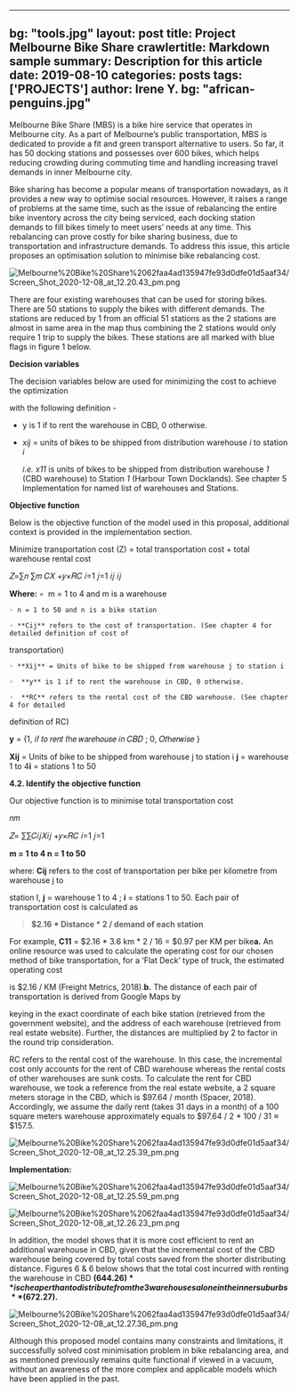 
---
bg: "tools.jpg"
layout: post
title:  Project Melbourne Bike Share
crawlertitle: Markdown sample
summary: Description for this article
date:   2019-08-10
categories: posts
tags: ['PROJECTS']
author: Irene Y.
bg: "african-penguins.jpg"
---


Melbourne Bike Share (MBS) is a bike hire service that operates in Melbourne city. As a part of Melbourne’s public transportation, MBS is dedicated to provide a fit and green transport alternative to users. So far, it has 50 docking stations and possesses over 600 bikes, which helps reducing crowding during commuting time and handling increasing travel demands in inner Melbourne city.

Bike sharing has become a popular means of transportation nowadays, as it provides a new way to optimise social resources. However, it raises a range of problems at the same time, such as the issue of rebalancing the entire bike inventory across the city being serviced, each docking station demands to fill bikes timely to meet users’ needs at any time. This rebalancing can prove costly for bike sharing business, due to transportation and infrastructure demands. To address this issue, this article proposes an optimisation solution to minimise bike rebalancing cost.

![Melbourne%20Bike%20Share%2062faa4ad135947fe93d0dfe01d5aaf34/Screen_Shot_2020-12-08_at_12.20.43_pm.png](Melbourne%20Bike%20Share%2062faa4ad135947fe93d0dfe01d5aaf34/Screen_Shot_2020-12-08_at_12.20.43_pm.png)

There are four existing warehouses that can be used for storing bikes. There are 50 stations to supply the bikes with different demands. The stations are reduced by 1 from an official 51 stations as the 2 stations are almost in same area in the map thus combining the 2 stations would only require 1 trip to supply the bikes. These stations are all marked with blue flags in figure 1 below.

**Decision variables**

The decision variables below are used for minimizing the cost to achieve the optimization

with the following definition -

- y is 1 if to rent the warehouse in CBD, 0 otherwise.
- *xij* = units of bikes to be shipped from distribution warehouse *i* to station *i*

    *i.e. x11* is units of bikes to be shipped from distribution warehouse *1* (CBD warehouse) to
    Station *1* (Harbour Town Docklands). See chapter 5 Implementation for named list of
    warehouses and Stations.

**Objective function**

Below is the objective function of the model used in this proposal, additional context is
provided in the implementation section.

Minimize transportation cost (Z) = total transportation cost + total warehouse rental cost

𝑍=∑𝑛 ∑𝑚 𝐶𝑋 +𝑦×𝑅𝐶
𝑖=1 𝑗=1 𝑖𝑗 𝑖𝑗

**Where:**
    ◦  m = 1 to 4 and m is a warehouse

    ◦ n = 1 to 50 and n is a bike station

    ◦ **Cij** refers to the cost of transportation. (See chapter 4 for detailed definition of cost of

transportation)

    ◦ **Xij** = Units of bike to be shipped from warehouse j to station i

    ◦  **y** is 1 if to rent the warehouse in CBD, 0 otherwise.

    ◦  **RC** refers to the rental cost of the CBD warehouse. (See chapter 4 for detailed

definition of RC)

**y** = {1, 𝑖𝑓 𝑡𝑜 𝑟𝑒𝑛𝑡 𝑡h𝑒 𝑤𝑎𝑟𝑒h𝑜𝑢𝑠𝑒 𝑖𝑛 𝐶𝐵𝐷 ; 0, 𝑂𝑡h𝑒𝑟𝑤𝑖𝑠𝑒 }

**Xij** = Units of bike to be shipped from warehouse j to station i
**j** = warehouse 1 to 4**i** = stations 1 to 50

**4.2. Identify the objective function**

Our objective function is to minimise total transportation cost

𝑛𝑚

𝑍= ∑∑𝐶𝑖𝑗𝑋𝑖𝑗 +𝑦×𝑅𝐶
𝑖=1 𝑗=1

**m = 1 to 4
n = 1 to 50**

where:
**Cij** refers to the cost of transportation per bike per kilometre from warehouse j to

station I, **j** = warehouse 1 to 4 ; **i** = stations 1 to 50. Each pair of transportation cost is
calculated as

> **$2.16 * Distance * 2 / demand of each station**

For example, **C11** = $2.16 * 3.6 km * 2 / 16 = $0.97 per KM per bike**a.** An online resource was used to calculate the operating cost for our chosen method
of bike transportation, for a ‘Flat Deck’ type of truck, the estimated operating cost

is $2.16 / KM (Freight Metrics, 2018).**b.** The distance of each pair of transportation is derived from Google Maps by

keying in the exact coordinate of each bike station (retrieved from the government
website), and the address of each warehouse (retrieved from real estate website).
Further, the distances are multiplied by 2 to factor in the round trip consideration.

RC refers to the rental cost of the warehouse. In this case, the incremental cost only accounts for the rent of CBD warehouse whereas the rental costs of other warehouses are sunk costs. To calculate the rent for CBD warehouse, we took a reference from the real estate website, a 2 square meters storage in the CBD, which is $97.64 / month (Spacer, 2018). Accordingly, we assume the daily rent (takes 31 days in a month) of a 100 square meters warehouse approximately equals to $97.64 / 2 * 100 / 31 ≈ $157.5.

![Melbourne%20Bike%20Share%2062faa4ad135947fe93d0dfe01d5aaf34/Screen_Shot_2020-12-08_at_12.25.39_pm.png](Melbourne%20Bike%20Share%2062faa4ad135947fe93d0dfe01d5aaf34/Screen_Shot_2020-12-08_at_12.25.39_pm.png)

**Implementation:**

![Melbourne%20Bike%20Share%2062faa4ad135947fe93d0dfe01d5aaf34/Screen_Shot_2020-12-08_at_12.25.59_pm.png](Melbourne%20Bike%20Share%2062faa4ad135947fe93d0dfe01d5aaf34/Screen_Shot_2020-12-08_at_12.25.59_pm.png)

![Melbourne%20Bike%20Share%2062faa4ad135947fe93d0dfe01d5aaf34/Screen_Shot_2020-12-08_at_12.26.23_pm.png](Melbourne%20Bike%20Share%2062faa4ad135947fe93d0dfe01d5aaf34/Screen_Shot_2020-12-08_at_12.26.23_pm.png)

In addition, the model shows that it is more cost efficient to rent an additional
warehouse in CBD, given that the incremental cost of the CBD warehouse being
covered by total costs saved from the shorter distributing distance. Figures 6 & 6
below shows that the total cost incurred with renting the warehouse in CBD **($644.26)**
is cheaper than to distribute from the 3 warehouses alone in the inner suburbs
**($672.27).**

![Melbourne%20Bike%20Share%2062faa4ad135947fe93d0dfe01d5aaf34/Screen_Shot_2020-12-08_at_12.27.36_pm.png](Melbourne%20Bike%20Share%2062faa4ad135947fe93d0dfe01d5aaf34/Screen_Shot_2020-12-08_at_12.27.36_pm.png)

Although this proposed model contains many constraints and limitations, it successfully solved cost minimisation problem in bike rebalancing area, and as mentioned previously remains quite functional if viewed in a vacuum, without an awareness of the more complex and applicable models which have been applied in the past.